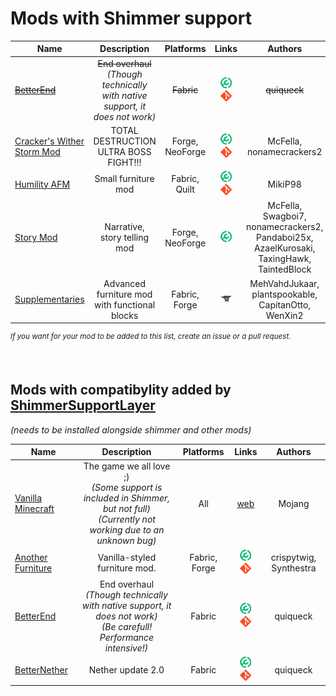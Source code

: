 # Mods with Shimmer support

| Name | Description | Platforms | Links | Authors |
| --- | :---: | :---: | :---: | :---: |
| ~~[BetterEnd](https://modrinth.com/mod/betterend)~~ | ~~End overhaul~~<br/>*(Though technically with native support, it does not work)* | ~~Fabric~~ | [![Modrinth Logo](https://raw.githubusercontent.com/TheUsefulLists/assets/main/Images/Platform_Icons/Modrinth.png)](https://modrinth.com/mod/betterend) [![Github Logo](https://raw.githubusercontent.com/TheUsefulLists/assets/main/Images/Platform_Icons/Github.png)](https://github.com/quiqueck/BetterEnd) | ~~quiqueck~~ |
| [Cracker's Wither Storm Mod](https://modrinth.com/mod/crackers-wither-storm-mod) | TOTAL DESTRUCTION ULTRA BOSS FIGHT!!! | Forge, NeoForge | [![Modrinth Logo](https://raw.githubusercontent.com/TheUsefulLists/assets/main/Images/Platform_Icons/Modrinth.png)](https://modrinth.com/mod/crackers-wither-storm-mod) [![Github Logo](https://raw.githubusercontent.com/TheUsefulLists/assets/main/Images/Platform_Icons/Github.png)](https://github.com/nonamecrackers2/crackers-wither-storm-mod) | McFella, nonamecrackers2 |
| [Humility AFM](https://modrinth.com/mod/humility-afm) | Small furniture mod | Fabric, Quilt | [![Modrinth Logo](https://raw.githubusercontent.com/TheUsefulLists/assets/main/Images/Platform_Icons/Modrinth.png)](https://modrinth.com/mod/humility-afm) [![Github Logo](https://raw.githubusercontent.com/TheUsefulLists/assets/main/Images/Platform_Icons/Github.png)](https://github.com/MikiP98/HumilityAFM) | MikiP98 |
| [Story Mod](https://modrinth.com/mod/story-mod) | Narrative, story telling mod | Forge, NeoForge | [![Modrinth Logo](https://raw.githubusercontent.com/TheUsefulLists/assets/main/Images/Platform_Icons/Modrinth.png)](https://modrinth.com/mod/story-mod) | McFella, Swagboi7, nonamecrackers2, Pandaboi25x, AzaelKurosaki, TaxingHawk, TaintedBlock |
| [Supplementaries](https://www.curseforge.com/minecraft/mc-mods/supplementaries) | Advanced furniture mod with functional blocks | Fabric, Forge | [![CurseForge Logo](https://raw.githubusercontent.com/TheUsefulLists/assets/main/Images/Platform_Icons/CurseForge.png)](https://www.curseforge.com/minecraft/mc-mods/supplementaries) | MehVahdJukaar, plantspookable, CapitanOtto, WenXin2 |

<sup>*If you want for your mod to be added to this list, create an issue or a pull request.*</sup>

<br/>

## Mods with compatibylity added by [ShimmerSupportLayer](https://modrinth.com/mod/???) 
*(needs to be installed alongside shimmer and other mods)*

| Name | Description | Platforms | Links | Authors |
| --- | :---: | :---: | :---: | :---: |
| [Vanilla Minecraft](https://www.minecraft.net) | The game we all love ;)<br/>*(Some support is included in Shimmer, but not full)*<br/>*(Currently not working due to an unknown bug)* | All | [web](https://www.minecraft.net) | Mojang |
| [Another Furniture](https://modrinth.com/mod/another-furniture) | Vanilla-styled furniture mod. | Fabric, Forge | [![Modrinth Logo](https://raw.githubusercontent.com/TheUsefulLists/assets/main/Images/Platform_Icons/Modrinth.png)](https://modrinth.com/mod/another-furniture) [![Github Logo](https://raw.githubusercontent.com/TheUsefulLists/assets/main/Images/Platform_Icons/Github.png)](https://github.com/starfish-studios/AnotherFurniture) | crispytwig, Synthestra |
| [BetterEnd](https://modrinth.com/mod/betterend) | End overhaul<br/>*(Though technically with native support, it does not work)*<br/>*(Be carefull! Performance intensive!)* | Fabric | [![Modrinth Logo](https://raw.githubusercontent.com/TheUsefulLists/assets/main/Images/Platform_Icons/Modrinth.png)](https://modrinth.com/mod/betterend) [![Github Logo](https://raw.githubusercontent.com/TheUsefulLists/assets/main/Images/Platform_Icons/Github.png)](https://github.com/quiqueck/BetterEnd) | quiqueck |
| [BetterNether](https://modrinth.com/mod/betternether) | Nether update 2.0 | Fabric | [![Modrinth Logo](https://raw.githubusercontent.com/TheUsefulLists/assets/main/Images/Platform_Icons/Modrinth.png)](https://modrinth.com/mod/betternether) [![Github Logo](https://raw.githubusercontent.com/TheUsefulLists/assets/main/Images/Platform_Icons/Github.png)](https://github.com/quiqueck/BetterNether) | quiqueck |
